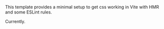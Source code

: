 
This template provides a minimal setup to get css working in Vite with HMR and some ESLint rules.

Currently.
